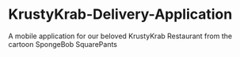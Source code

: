 # KrustyKrab-Delivery-Application

A mobile application for our beloved KrustyKrab Restaurant from the cartoon SpongeBob SquarePants 
